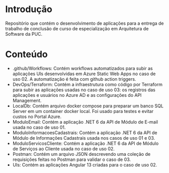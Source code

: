 # Introdução 
Repositório que contém o desenvolvimento de aplicações para a entrega de trabalho de conclusão de curso de especialização em Arquitetura de Software da PUC.

# Conteúdo
- .github/Workflows: Contém workflows automatizados para subir as aplicações UIs desenvolvidas em Azure Static Web Apps no caso de uso 02. A automatização é feita com github action triggers.
- DevOps/Terraform: Contém a infraestrutura como código por Terraform para subir as aplicações usadas no caso de uso 03: os registros das aplicações e usuários no Azure AD e as configurações do API Management.
- LocalDb: Contém arquivo docker compose para preparar um banco SQL Server em um container docker local. Foi usado para testes e evitar custos no Portal Azure.
- ModuloEmail: Contém a aplicação .NET 6 da API de Módulo de E-mail usada no caso de uso 01.
- ModuloInformacoesCadastrais: Contém a aplicação .NET 6 da API de Módulo de Informações Cadastrais usada nos casos de uso 01 e 03.
- ModuloServicosCliente: Contém a aplicação .NET 6 da API de Módulo de Serviços ao Cliente usada no caso de uso 02.
- Postman: Contém um arquivo JSON descrevendo uma coleção de requisições feitas no Postman para validar o caso de 03.
- UIs: Contém as aplicações Angular 13 criadas para o caso de uso 02.
